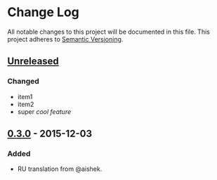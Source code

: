 # Change Log
All notable changes to this project will be documented in this file.
This project adheres to [Semantic Versioning](http://semver.org/).

## [Unreleased]
### Changed
-   item1
-   item2
-   super _cool feature_

## [0.3.0] - 2015-12-03
### Added
-   RU translation from @aishek.

[unreleased]: https://github.com/geut/chan/compare/v0.3.0...HEAD
[0.3.0]: https://github.com/geut/chan/compare/first-commit...v0.3.0

